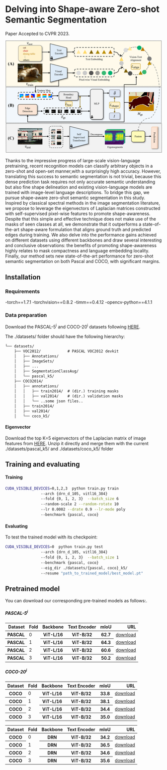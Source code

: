# Delving into Shape-aware Zero-shot Semantic Segmentation


Paper Accepted to CVPR 2023.

![Alt text](./main.png)


Thanks to the impressive progress of large-scale vision-language pretraining, recent recognition models can classify arbitrary objects in a zero-shot and open-set manner,with a surprisingly high accuracy. However, translating this success to semantic segmentation is not trivial, because this dense prediction task requires not only accurate semantic understanding but also fine shape delineation and existing vision-language models are trained with image-level language descriptions. To bridge this gap, we pursue shape-aware zero-shot semantic segmentation in this study. Inspired by classical spectral methods in the image segmentation literature, we propose to leverage the eigenvectors of Laplacian matrices constructed with self-supervised pixel-wise features to promote shape-awareness. Despite that this simple and effective technique does not make use of the masks of seen classes at all, we demonstrate that it outperforms a state-of-the-art shape-aware formulation that aligns ground truth and predicted edges during training. We also delve into the performance gains achieved on different datasets using different backbones and draw several interesting and conclusive observations: the benefits of promoting shape-awareness highly relates to mask compactness and language embedding locality. Finally, our method sets new state-of-the-art performance for zero-shot semantic segmentation on both Pascal and COCO, with significant margins. 
   
## Installation

### Requirements
-torch==1.7.1
-torchvision==0.8.2 
-timm==0.4.12
-opencv-python==4.1.1


### Data preparation
Download the PASCAL-5<sup>i</sup> and COCO-20<sup>i</sup> datasets following  [HERE](https://github.com/juhongm999/hsnet).  


The ./datasets/ folder should have the following hierarchy:


    └── datasets/
        ├── VOC2012/            # PASCAL VOC2012 devkit
        │   ├── Annotations/
        │   ├── ImageSets/
        │   ├── ...
        │   ├── SegmentationClassAug/
        │   └── pascal_k5/
        ├── COCO2014/           
        │   ├── annotations/
        │   │   ├── train2014/  # (dir.) training masks
        │   │   ├── val2014/    # (dir.) validation masks 
        │   │   └── ..some json files..
        │   ├── train2014/
        │   ├── val2014/
        │   └── coco_k5/
        

#### Eigenvector 
Download the top K=5 eigenvectors of the Laplacian matrix of image features from [HERE](https://drive.google.com/file/d/1VOsj2E4hfCcfISC71A08xc4mil0iJ-lq/view?usp=sharing). Unzip it directly and merge them with the current ./datasets/pascal_k5/  and  ./datasets/coco_k5/ folder

## Training and evaluating

#### Training 

```bash
CUDA_VISIBLE_DEVICES=0,1,2,3  python train.py train
                --arch {drn_d_105, vitl16_384}  
                --fold {0, 1, 2, 3}  --batch_size 6
                --random-scale 2 --random-rotate 10 
                --lr 0.0002 --drate 0.9 --lr-mode poly
                --benchmark {pascal, coco}
```


#### Evaluating

 To test the trained model with its checkpoint:

```bash
CUDA_VISIBLE_DEVICES=0  python train.py test
                --arch {drn_d_105, vitl16_384}  
                --fold {0, 1, 2, 3}  --batch_size 1 
                --benchmark {pascal, coco}
                --eig_dir ./datasets/{pascal, coco}_k5/
                --resume "path_to_trained_model/best_model.pt"
```





## Pretrained model
You can download our corresponding pre-trained models as follows:. 

##### PASCAL-5<sup>i</sup>
<table>
  <thead>
    <tr style="text-align: right;">
       <th>Dataset</th>
      <th>Fold</th>
      <th>Backbone</th>
      <th>Text Encoder</th>
      <th>mIoU</th>
      <th>URL</th>
    </tr>
  </thead>
  <tbody>
    <tr>
       <th>PASCAL</th>
       <td>0</td>
      <th>ViT-L/16</th>
      <th>ViT-B/32</th>
      <th>62.7</th>
      <td><a href="https://pan.baidu.com/s/1BNx4ONrc3eCoTSGAYGTxVg?pwd=9uey">download</a></td>
    </tr>
    <tr>
       <th>PASCAL</th>
       <td>1</td>
      <th>ViT-L/16</th>
      <th> ViT-B/32</th>
      <th>64.3</th>
      <td><a href="https://pan.baidu.com/s/1QC1JF6gcKQjOJQWXm0ZCBw?pwd=dfv8">download</a></td>
    </tr>
    <tr>
       <th>PASCAL</th>
       <td>2</td>
      <th>ViT-L/16</th>
      <th>ViT-B/32</th>
      <th>60.6</th>
      <td><a href="https://pan.baidu.com/s/1fO4HWowLW64aM3ypV2r1tA?pwd=iji7">download</a></td>
    </tr>
    <tr>
       <th>PASCAL</th>
       <td>3</td>
      <th>ViT-L/16</th>
      <th> ViT-B/32</th>
      <th>50.2</th>
      <td><a href="https://pan.baidu.com/s/1FBHoNRKWbPOFoYdHTn3UAg?pwd=f59i">download</a></td>
  </tbody>
</table>

##### COCO-20<sup>i</sup> 
<table>
  <thead>
    <tr style="text-align: right;">
       <th>Dataset</th>
      <th>Fold</th>
      <th>Backbone</th>
      <th>Text Encoder</th>
      <th>mIoU</th>
      <th>URL</th>
    </tr>
  </thead>
  <tbody>
    </tr>
    <tr>
       <th>COCO</th>
       <td>0</td>
      <th>ViT-L/16</th>
      <th>ViT-B/32</th>
      <th>33.8</th>
      <td><a href="https://pan.baidu.com/s/12ipVxYeUCONIHuVNrLSOcg?pwd=0inf">download</a></td>
    </tr>
    <tr>
       <th>COCO</th>
       <td>1</td>
      <th>ViT-L/16</th>
      <th>ViT-B/32</th>
      <th>38.1</th>
      <td><a href="https://pan.baidu.com/s/14hN50E-JeMiCf4BM3TG0ng?pwd=83q1">download</a></td>
    </tr>
    <tr>
       <th>COCO</th>
       <td>2</td>
      <th>ViT-L/16</th>
      <th>ViT-B/32</th>
      <th>34.4</th>
      <td><a href="https://pan.baidu.com/s/17UceK2X55nRldbdf6bzz1g?pwd=dxjp">download</a></td>
    </tr>
    <tr>
       <th>COCO</th>
       <td>3</td>
      <th>ViT-L/16</th>
      <th>ViT-B/32</th>
      <th>35.0</th>
      <td><a href="https://pan.baidu.com/s/1R4BtG3Hcy30Vi0oNSaLzLg?pwd=b2r0">download</a></td>
      </tbody>
</table>

<table>
  <thead>
    <tr style="text-align: right;">
       <th>Dataset</th>
      <th>Fold</th>
      <th>Backbone</th>
      <th>Text Encoder</th>
      <th>mIoU</th>
      <th>URL</th>
    </tr>
  </thead>
  <tbody>
    </tr>
    <tr>
       <th>COCO</th>
       <td>0</td>
      <th>DRN</th>
      <th>ViT-B/32</th>
      <th>34.2</th>
      <td><a href="https://pan.baidu.com/s/1MUeYzHsY7l5jeXNA2HWlQw?pwd=z531">download</a></td>
    </tr>
    <tr>
       <th>COCO</th>
       <td>1</td>
      <th>DRN</th>
      <th>ViT-B/32</th>
      <th>36.5</th>
      <td><a href="https://pan.baidu.com/s/1CEGnwy79dT5AxVpfdt2n2g?pwd=hjcw">download</a></td>
    </tr>
    <tr>
       <th>COCO</th>
       <td>2</td>
      <th>DRN</th>
      <th>ViT-B/32</th>
      <th>34.6</th>
      <td><a href="https://pan.baidu.com/s/10TSDLmy2N-Qrhl9GMS7M7w?pwd=kghz">download</a></td>
    </tr>
    <tr>
       <th>COCO</th>
       <td>3</td>
      <th>DRN</th>
      <th>ViT-B/32</th>
      <th>35.6</th>
      <td><a href="https://pan.baidu.com/s/1AVjTMW4aM1s0qBblH16RDA?pwd=60uo">download</a></td>
      </tbody>
</table>


